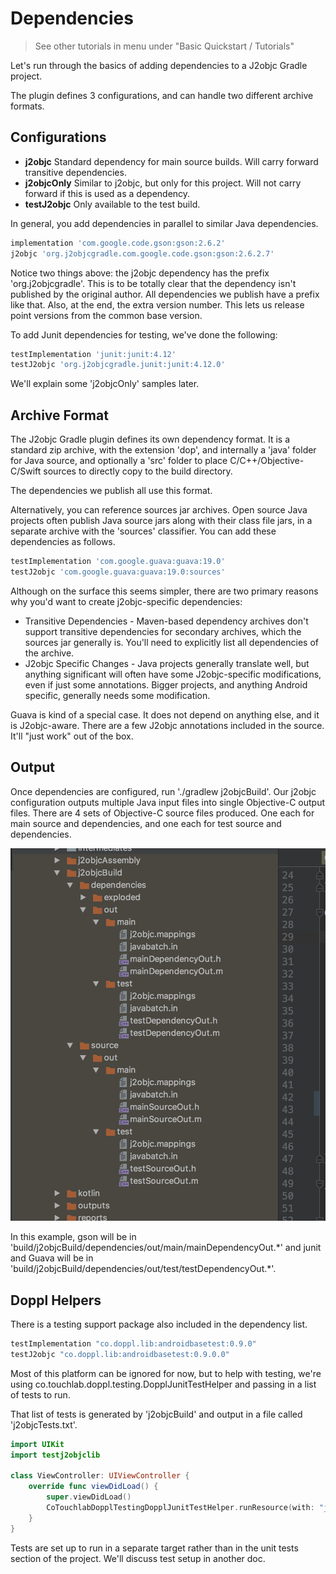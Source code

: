 # Dependencies

> See other tutorials in menu under "Basic Quickstart / Tutorials"

Let's run through the basics of adding dependencies to a J2objc Gradle project.

The plugin defines 3 configurations, and can handle two different archive formats.

## Configurations

+ **j2objc** Standard dependency for main source builds. Will carry forward transitive dependencies.
+ **j2objcOnly** Similar to j2objc, but only for this project. Will not carry forward if this is used as a dependency.
+ **testJ2objc** Only available to the test build.

In general, you add dependencies in parallel to similar Java dependencies.

```groovy
implementation 'com.google.code.gson:gson:2.6.2'
j2objc 'org.j2objcgradle.com.google.code.gson:gson:2.6.2.7'
```

Notice two things above: the j2objc dependency has the prefix 'org.j2objcgradle'. This
is to be totally clear that the dependency isn't published by the original author. All
dependencies we publish have a prefix like that. Also, at the end, the extra version number.
This lets us release point versions from the common base version.

To add Junit dependencies for testing, we've done the following:

```groovy
testImplementation 'junit:junit:4.12'
testJ2objc 'org.j2objcgradle.junit:junit:4.12.0'
```

We'll explain some 'j2objcOnly' samples later.

## Archive Format

The J2objc Gradle plugin defines its own dependency format. It is a standard zip archive,
with the extension 'dop', and internally a 'java' folder for Java source, and optionally a
'src' folder to place C/C++/Objective-C/Swift sources to directly copy to the build directory.

The dependencies we publish all use this format.

Alternatively, you can reference sources jar archives. Open source Java projects often publish
Java source jars along with their class file jars, in a separate archive with the 'sources'
classifier. You can add these dependencies as follows.

```groovy
testImplementation 'com.google.guava:guava:19.0'
testJ2objc 'com.google.guava:guava:19.0:sources'
```

Although on the surface this seems simpler, there are two primary reasons why you'd want to
create j2objc-specific dependencies:

+ Transitive Dependencies - Maven-based dependency archives don't support transitive dependencies for
secondary archives, which the sources jar generally is. You'll need to explicitly list all
dependencies of the archive.
+ J2objc Specific Changes - Java projects generally translate well, but anything significant will often
have some J2objc-specific modifications, even if just some annotations. Bigger projects, and anything
Android specific, generally needs some modification.

Guava is kind of a special case. It does not depend on anything else, and it is J2objc-aware. There are a
few J2objc annotations included in the source. It'll "just work" out of the box.

## Output

Once dependencies are configured, run './gradlew j2objcBuild'. Our j2objc configuration outputs multiple
Java input files into single Objective-C output files. There are 4 sets of Objective-C source files produced.
One each for main source and dependencies, and one each for test source and dependencies.

![Build output](buildfolder.png)

In this example, gson will be in 'build/j2objcBuild/dependencies/out/main/mainDependencyOut.&#42;' and junit
and Guava will be in 'build/j2objcBuild/dependencies/out/test/testDependencyOut.&#42;'.

## Doppl Helpers

There is a testing support package also included in the dependency list.

```groovy
testImplementation "co.doppl.lib:androidbasetest:0.9.0"
testJ2objc "co.doppl.lib:androidbasetest:0.9.0.0"
```

Most of this platform can be ignored for now, but to help with testing, we're using
co.touchlab.doppl.testing.DopplJunitTestHelper and passing in a list of tests to run.

That list of tests is generated by 'j2objcBuild' and output in a file called 'j2objcTests.txt'.

```swift
import UIKit
import testj2objclib

class ViewController: UIViewController {
    override func viewDidLoad() {
        super.viewDidLoad()
        CoTouchlabDopplTestingDopplJunitTestHelper.runResource(with: "j2objcTests.txt")
    }
}
```

Tests are set up to run in a separate target rather than in the unit tests section of the project.
We'll discuss test setup in another doc.
